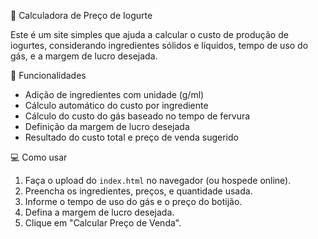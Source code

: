 🥛 Calculadora de Preço de Iogurte

Este é um site simples que ajuda a calcular o custo de produção de iogurtes, considerando ingredientes sólidos e líquidos, tempo de uso do gás, e a margem de lucro desejada.

🔧 Funcionalidades

- Adição de ingredientes com unidade (g/ml)
- Cálculo automático do custo por ingrediente
- Cálculo do custo do gás baseado no tempo de fervura
- Definição da margem de lucro desejada
- Resultado do custo total e preço de venda sugerido

💻 Como usar

1. Faça o upload do `index.html` no navegador (ou hospede online).
2. Preencha os ingredientes, preços, e quantidade usada.
3. Informe o tempo de uso do gás e o preço do botijão.
4. Defina a margem de lucro desejada.
5. Clique em "Calcular Preço de Venda".
